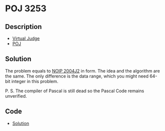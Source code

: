 # POJ 3253

## Description

- [Virtual Judge](https://vjudge.net/problem/POJ-3253)
- [POJ](http://poj.org/problem?id=3253)

## Solution

The problem equals to <a href="/codes/?oj=NOIP&pid=2004S2">NOIP 2004J2</a> in form. The idea and the algorithm are the same. The only difference is the data range, which you might need 64-bit integer in this problem.

P. S. The compiler of Pascal is still dead so the Pascal Code remains unverified.

## Code

- [Solution](POJ.3253.0.cpp)
